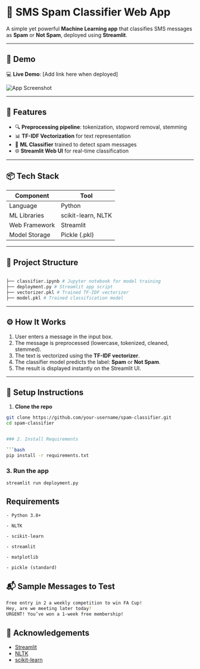 # 📩 SMS Spam Classifier Web App

A simple yet powerful **Machine Learning app** that classifies SMS messages as **Spam** or **Not Spam**, deployed using **Streamlit**.

---

## 🚀 Demo

💻 **Live Demo**: [Add link here when deployed]

![App Screenshot](https://user-images.githubusercontent.com/your-image-link.png)

---

## 🧠 Features

- 🔍 **Preprocessing pipeline**: tokenization, stopword removal, stemming
- 📊 **TF-IDF Vectorization** for text representation
- 🤖 **ML Classifier** trained to detect spam messages
- 🌐 **Streamlit Web UI** for real-time classification

---

## 📦 Tech Stack

| Component      | Tool              |
|----------------|-------------------|
| Language       | Python            |
| ML Libraries   | scikit-learn, NLTK |
| Web Framework  | Streamlit         |
| Model Storage  | Pickle (.pkl)     |

---

## 📁 Project Structure

```bash

├── classifier.ipynb # Jupyter notebook for model training
├── deployment.py # Streamlit app script
├── vectorizer.pkl # Trained TF-IDF vectorizer
├── model.pkl # Trained classification model

```

---

## ⚙️ How It Works

1. User enters a message in the input box.
2. The message is preprocessed (lowercase, tokenized, cleaned, stemmed).
3. The text is vectorized using the **TF-IDF vectorizer**.
4. The classifier model predicts the label: **Spam** or **Not Spam**.
5. The result is displayed instantly on the Streamlit UI.

---

## 🔧 Setup Instructions

1. **Clone the repo**
```bash
git clone https://github.com/your-username/spam-classifier.git
cd spam-classifier


### 2. Install Requirements

```bash
pip install -r requirements.txt
```
### 3. Run the app

```bash
streamlit run deployment.py

```

## Requirements

    - Python 3.8+

    - NLTK

    - scikit-learn

    - streamlit

    - matplotlib

    - pickle (standard)


## 📬 Sample Messages to Test

```bash
Free entry in 2 a weekly competition to win FA Cup!
Hey, are we meeting later today?
URGENT! You’ve won a 1-week free membership!

```

## 🙌 Acknowledgements

- [Streamlit](https://streamlit.io/)
- [NLTK](https://www.nltk.org/)
- [scikit-learn](https://scikit-learn.org/)
